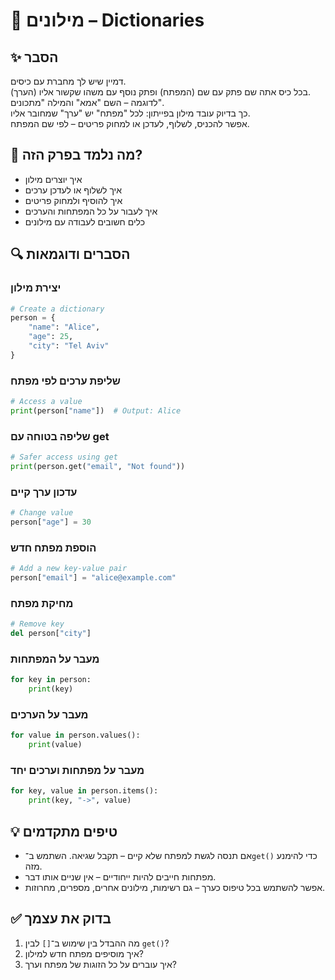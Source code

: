 # 📘 מילונים – Dictionaries

## ✨ הסבר

דמיין שיש לך מחברת עם כיסים.  
בכל כיס אתה שם פתק עם שם (המפתח) ופתק נוסף עם משהו שקשור אליו (הערך).  
לדוגמה – השם "אמא" והמילה "מתכונים".  
כך בדיוק עובד מילון בפייתון: לכל "מפתח" יש "ערך" שמחובר אליו.  
אפשר להכניס, לשלוף, לעדכן או למחוק פריטים – לפי שם המפתח.

## 🧠 מה נלמד בפרק הזה?
- איך יוצרים מילון
- איך לשלוף או לעדכן ערכים
- איך להוסיף ולמחוק פריטים
- איך לעבור על כל המפתחות והערכים
- כלים חשובים לעבודה עם מילונים

## 🔍 הסברים ודוגמאות

### יצירת מילון
```python
# Create a dictionary
person = {
    "name": "Alice",
    "age": 25,
    "city": "Tel Aviv"
}
```

### שליפת ערכים לפי מפתח
```python
# Access a value
print(person["name"])  # Output: Alice
```

### שליפה בטוחה עם get
```python
# Safer access using get
print(person.get("email", "Not found"))
```

### עדכון ערך קיים
```python
# Change value
person["age"] = 30
```

### הוספת מפתח חדש
```python
# Add a new key-value pair
person["email"] = "alice@example.com"
```

### מחיקת מפתח
```python
# Remove key
del person["city"]
```

### מעבר על המפתחות
```python
for key in person:
    print(key)
```

### מעבר על הערכים
```python
for value in person.values():
    print(value)
```

### מעבר על מפתחות וערכים יחד
```python
for key, value in person.items():
    print(key, "->", value)
```

## 💡 טיפים מתקדמים

* אם תנסה לגשת למפתח שלא קיים – תקבל שגיאה. השתמש ב־`get()` כדי להימנע מזה.
* מפתחות חייבים להיות ייחודיים – אין שניים אותו דבר.
* אפשר להשתמש בכל טיפוס כערך – גם רשימות, מילונים אחרים, מספרים, מחרוזות.

## ✅ בדוק את עצמך

1. מה ההבדל בין שימוש ב־`[]` לבין `get()`?
2. איך מוסיפים מפתח חדש למילון?
3. איך עוברים על כל הזוגות של מפתח וערך?
